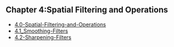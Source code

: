 ## Chapter 4:Spatial Filtering and Operations

- [4.0-Spatial-Filtering-and-Operations](./4.0-Spatial-Filtering-and-Operations.md)
- [4.1_Smoothing-Filters](./4.1_Smoothing-Filters.md)
- [4.2-Sharpening-Filters](./4.2-Sharpening-Filters.md)


